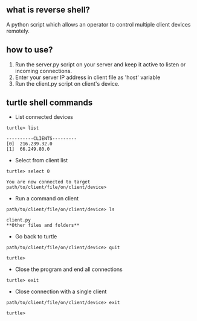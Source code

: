 ## what is reverse shell?
A python script which allows an operator to control multiple client devices remotely.

## how to use?

1. Run the server.py script on your server and keep it active to listen or incoming connections.
2. Enter your server IP address in client file as 'host' variable
3. Run the client.py script on client's device.

## turtle shell commands

-   List connected devices

```
turtle> list

----------CLIENTS---------
[0]  216.239.32.0
[1]  66.249.80.0
```

-   Select from client list

```
turtle> select 0

You are now connected to target
path/to/client/file/on/client/device>
```

-   Run a command on client

```
path/to/client/file/on/client/device> ls

client.py
**Other files and folders**
```

-   Go back to turtle

```
path/to/client/file/on/client/device> quit

turtle>
```

-   Close the program and end all connections

```
turtle> exit
```

-   Close connection with a single client

```
path/to/client/file/on/client/device> exit

turtle>
```
